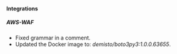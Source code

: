
#### Integrations

##### AWS-WAF

- Fixed grammar in a comment.
- Updated the Docker image to: *demisto/boto3py3:1.0.0.63655*.
